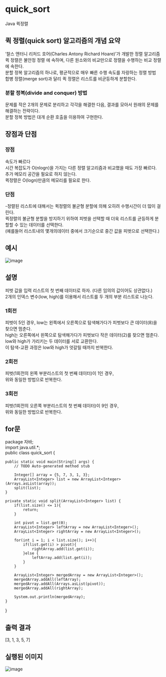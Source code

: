 # quick_sort<br>
Java 퀵정렬<br>
## 퀵 정렬(quick sort) 알고리즘의 개념 요약<br>
‘찰스 앤터니 리처드 호어(Charles Antony Richard Hoare)’가 개발한 정렬 알고리즘<br>
퀵 정렬은 불안정 정렬 에 속하며, 다른 원소와의 비교만으로 정렬을 수행하는 비교 정렬 에 속한다.<br>
분할 정복 알고리즘의 하나로, 평균적으로 매우 빠른 수행 속도를 자랑하는 정렬 방법<br>
합병 정렬(merge sort)과 달리 퀵 정렬은 리스트를 비균등하게 분할한다.<br>
### 분할 정복(divide and conquer) 방법<br>
문제를 작은 2개의 문제로 분리하고 각각을 해결한 다음, 결과를 모아서 원래의 문제를 해결하는 전략이다.<br>
분할 정복 방법은 대개 순환 호출을 이용하여 구현한다.<br>
## 장점과 단점<br>
### 장점<br>
속도가 빠르다<br>
시간 복잡도가 O(nlogn)을 가지는 다른 정렬 알고리즘과 비교했을 때도 가장 빠르다.<br>
추가 메모리 공간을 필요로 하지 않는다.<br>
퀵정렬은 O(logn)만큼의 메모리를 필요로 한다.<br>
### 단점<br>
-정렬된 리스트에 대해서는 퀵정렬의 불균형 분할에 의해 오히려 수행시간이 더 많이 걸린다.<br>
퀵정렬의 불균형 분할을 방지하기 위하여 피벗을 선택할 때 더욱 리스트를 균등하게 분할할 수 있는 데이터를 선택한다.<br>
(예를들어 리스트내의 몇개의데이터 중에서 크기순으로 중간 값을 피벗으로 선택한다.)<br>
## 예시<br>
![image](https://user-images.githubusercontent.com/126844692/223330345-61c12e84-15a3-48fa-ad1b-6f59b7b8fca9.png)
## 설명<br>
피벗 값을 입력 리스트의 첫 번째 데이터로 하자. (다른 임의의 값이어도 상관없다.)<br>
2개의 인덱스 변수(low, high)를 이용해서 리스트를 두 개의 부분 리스트로 나눈다.<br>
### 1회전<br>
피벗이 5인 경우, low는 왼쪽에서 오른쪽으로 탐색해가다가 피벗보다 큰 데이터(8)을 찾으면 멈춘다.<br>
high는 오른쪽에서 왼쪽으로 탐색해가다가 피벗보다 작은 데이터(2)를 찾으면 멈춘다.<br>
low와 high가 가리키는 두 데이터를 서로 교환한다.<br>
이 탐색-교환 과정은 low와 high가 엇갈릴 때까지 반복한다.<br>
### 2회전<br>
피벗(1회전의 왼쪽 부분리스트의 첫 번째 데이터)이 1인 경우,<br>
위와 동일한 방법으로 반복한다.<br>
### 3회전<br>
피벗(1회전의 오른쪽 부분리스트의 첫 번째 데이터)이 9인 경우,<br>
위와 동일한 방법으로 반복한다.<br>
## for문<br>

package 자바;<br>
import java.util.*;<br>
public class quick_sort {<br>
	

	public static void main(String[] args) {
		// TODO Auto-generated method stub
		
		Integer[] array = {5, 7, 3, 1, 3};
        ArrayList<Integer> list = new ArrayList<Integer>(Arrays.asList(array));
        split(list);
    }

    private static void split(ArrayList<Integer> list) {
        if(list.size() <= 1){
            return;
        }

        int pivot = list.get(0);
        ArrayList<Integer> leftArray = new ArrayList<Integer>();
        ArrayList<Integer> rightArray = new ArrayList<Integer>();

        for(int i = 1; i < list.size(); i++){
            if(list.get(i) > pivot){
                rightArray.add(list.get(i));
            }else {
                leftArray.add(list.get(i));
            }
        }

        ArrayList<Integer> mergedArray = new ArrayList<Integer>();
        mergedArray.addAll(leftArray);
        mergedArray.addAll(Arrays.asList(pivot));
        mergedArray.addAll(rightArray);

        System.out.println(mergedArray);
	}
}

## 출력 결과<br>
[3, 1, 3, 5, 7]<br>
## 실행된 이미지<br>
![image](https://user-images.githubusercontent.com/126844692/223335013-f3439c85-cd87-4204-bfbc-60f357b44454.png)
